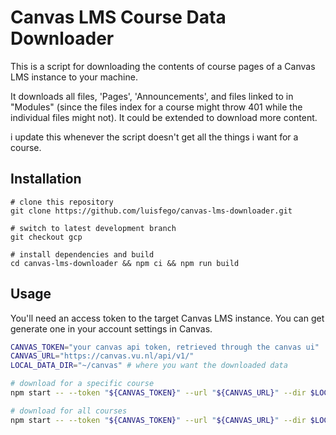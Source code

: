 # Canvas LMS Course Data Downloader

This is a script for downloading the contents of course pages of a Canvas LMS instance to your machine.

It downloads all files, 'Pages', 'Announcements', and files linked to in "Modules" (since the files index for a course might throw 401 while the individual files might not).
It could be extended to download more content.

i update this whenever the script doesn't get all the things i want for a course. 

## Installation

```
# clone this repository
git clone https://github.com/luisfego/canvas-lms-downloader.git

# switch to latest development branch
git checkout gcp

# install dependencies and build
cd canvas-lms-downloader && npm ci && npm run build
```

## Usage

You'll need an access token to the target Canvas LMS instance.
You can get generate one in your account settings in Canvas.

```bash
CANVAS_TOKEN="your canvas api token, retrieved through the canvas ui"
CANVAS_URL="https://canvas.vu.nl/api/v1/"
LOCAL_DATA_DIR="~/canvas" # where you want the downloaded data

# download for a specific course
npm start -- --token "${CANVAS_TOKEN}" --url "${CANVAS_URL}" --dir $LOCAL_DATA_DIR --course "Software Testing"

# download for all courses
npm start -- --token "${CANVAS_TOKEN}" --url "${CANVAS_URL}" --dir $LOCAL_DATA_DIR --all
```
